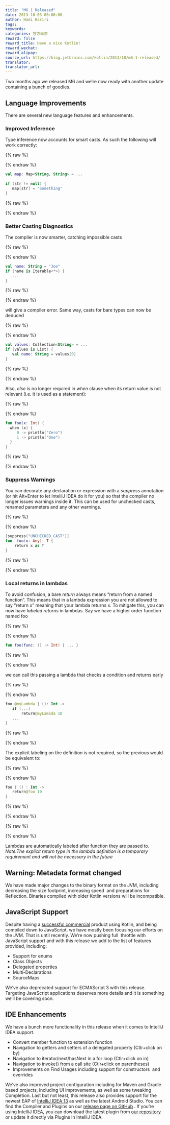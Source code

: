 ```yaml
---
title: "M6.1 Released"
date: 2013-10-03 00:00:00
author: Hadi Hariri
tags:
keywords:
categories: 官方动态
reward: false
reward_title: Have a nice Kotlin!
reward_wechat:
reward_alipay:
source_url: https://blog.jetbrains.com/kotlin/2013/10/m6-1-released/
translator:
translator_url:
---
```


Two months ago we released M6 and we’re now ready with another update containing a bunch of goodies.<span id="more-1299"></span>
## Language Improvements

There are several new language features and enhancements.
### Improved Inference

Type inference now accounts for smart casts. As such the following will work correctly:

{% raw %}
<p></p>
{% endraw %}

```kotlin
val map: Map<String, String> = ...
 
if (str != null) {
   map[str] = "Something"
}
```

{% raw %}
<p></p>
{% endraw %}

### Better Casting Diagnostics

The compiler is now smarter, catching impossible casts

{% raw %}
<p></p>
{% endraw %}

```kotlin
val name: String = "Joe"
if (name is Iterable<*>) {
   ...
}
```

{% raw %}
<p></p>
{% endraw %}

will give a compiler error.
Same way, casts for bare types can now be deduced

{% raw %}
<p></p>
{% endraw %}

```kotlin
val values: Collection<String> = ...
if (values is List) {
   val name: String = values[0]
}
```

{% raw %}
<p></p>
{% endraw %}

Also, <em>else</em> is no longer required in<em> when</em> clause when its return value is not relevant (i.e. it is used as a statement):

{% raw %}
<p></p>
{% endraw %}

```kotlin
fun foo(x: Int) {
  when (x) {
     0 -> println("Zero")
     1 -> println("One")
  }
}
```

{% raw %}
<p></p>
{% endraw %}

### Suppress Warnings

You can decorate any declaration or expression with a <em>suppress</em> annotation (or hit Alt+Enter to let IntelliJ IDEA do it for you) so that the compiler no longer issues warnings inside it. This can be used for unchecked casts, renamed parameters and any other warnings.

{% raw %}
<p></p>
{% endraw %}

```kotlin
[suppress("UNCHECKED_CAST")]
fun  foo(x: Any): T {
    return x as T
}
```

{% raw %}
<p></p>
{% endraw %}

### Local returns in lambdas

To avoid confusion, a bare <em>return</em> always means “return from a named function”. This means that in a lambda expression you are not allowed to say “return x” meaning that your lambda returns x. To mitigate this, you can now have <em>labeled returns</em> in lambdas. Say we have a higher order function named foo

{% raw %}
<p></p>
{% endraw %}

```kotlin
fun foo(func: () -> Int) { ... }
```

{% raw %}
<p></p>
{% endraw %}

we can call this passing a lambda that checks a condition and returns early

{% raw %}
<p></p>
{% endraw %}

```kotlin
foo @myLambda { (): Int ->
   if (...)
       return@myLambda 10
   ...
}
```

{% raw %}
<p></p>
{% endraw %}

The explicit labeling on the definition is not required, so the previous would be equivalent to:

{% raw %}
<p></p>
{% endraw %}

```kotlin
foo { () : Int ->
   return@foo 10
}
```

{% raw %}
<p></p>
{% endraw %}


{% raw %}
<p><em> </em></p>
{% endraw %}

Lambdas are automatically labeled after function they are passed to.
<em>Note:The explicit return type in the lambda definition is a temporary requirement and will not be necessary in the future</em>
## Warning: Metadata format changed

We have made major changes to the binary format on the JVM, including decreasing the size footprint, increasing speed  and preparations for Reflection. Binaries compiled with older Kotlin versions will be incompatible.
## JavaScript Support

Despite having a [successful commercial](http://blog.jetbrains.com/webide/2012/08/liveedit-plugin-features-in-detail/) product using Kotlin, and being compiled down to JavaScript, we have mostly been focusing our efforts on the JVM. That is until recently. We’re now pushing full  throttle with JavaScript support and with this release we add to the list of features provided, including:

* Support for enums
* Class Objects
* Delegated properties
* Multi-Declarations
* SourceMaps

We’ve also deprecated support for ECMAScript 3 with this release.
Targeting JavaScript applications deserves more details and it is something we’ll be covering soon.
## IDE Enhancements

We have a bunch more functionality in this release when it comes to IntelliJ IDEA support.

* Convert member function to extension function
* Navigation to getters and setters of a delegated property (Ctlr+click on by)
* Navigation to iterator/next/hasNext in a for loop (Ctlr+click on in)
* Navigation to invoke() from a call site (Ctlr+click on parentheses)
* Improvements on Find Usages including support for constructors  and overrides

We’ve also improved project configuration including for Maven and Gradle based projects, including UI improvements, as well as some tweaking Completion.
Last but not least, this release also provides support for the newest EAP of [IntelliJ IDEA 13](http://eap.jetbrains.com/idea) as well as the latest Android Studio.
You can find the Compiler and Plugins on our [release page on GitHub](https://github.com/JetBrains/kotlin/releases/tag/build-0.6.602) .  If you’re using IntelliJ IDEA, you can download the latest plugin from [our repository](http://plugins.jetbrains.com/plugin?pr=idea&pluginId=6954) or update it directly via Plugins in IntelliJ IDEA.
